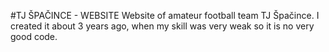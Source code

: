#TJ ŠPAČINCE - WEBSITE
Website of amateur football team TJ Špačince. I created it about 3 years ago, when my skill was very weak  so it is no very good code. 
